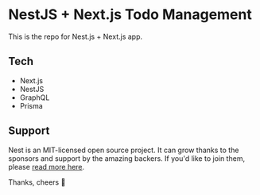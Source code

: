 # NestJS + Next.js Todo Management

This is the repo for Nest.js + Next.js app.

## Tech

- Next.js
- NestJS
- GraphQL
- Prisma

## Support

Nest is an MIT-licensed open source project. It can grow thanks to the sponsors and support by the amazing backers. If you'd like to join them, please [read more here](https://docs.nestjs.com/support).

Thanks, cheers 🍻
